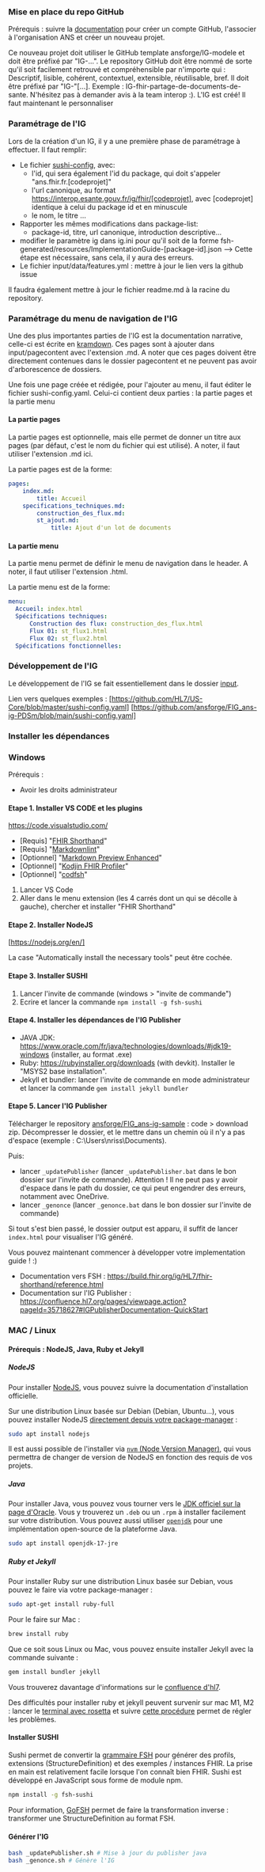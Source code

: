 ### Mise en place du repo GitHub

Prérequis : suivre la [documentation](https://ansforge.github.io/Documentation) pour créer un compte GitHub, l'associer à l'organisation ANS et créer un nouveau projet.

Ce nouveau projet doit utiliser le GitHub template ansforge/IG-modele et doit être préfixé par "IG-...". Le repository GitHub doit être nommé de sorte  qu'il soit facilement retrouvé et compréhensible par n'importe qui : Descriptif, lisible, cohérent, contextuel, extensible, réutilisable, bref. Il doit être préfixé par "IG-"[...]. Exemple : IG-fhir-partage-de-documents-de-sante. N'hésitez pas à demander avis à la team interop :).
L'IG est créé! Il faut maintenant le personnaliser

### Paramétrage de l'IG

Lors de la création d'un IG, il y a une première phase de paramétrage à effectuer. Il faut remplir:

* Le fichier [sushi-config](https://fshschool.org/docs/sushi/configuration/), avec:
  * l'id, qui sera également l'id du package, qui doit s'appeler "ans.fhir.fr.[codeprojet]"
  * l'url canonique, au format https://interop.esante.gouv.fr/ig/fhir/[codeprojet], avec [codeprojet] identique à celui du package id et en minuscule
  * le nom, le titre ...
* Rapporter les mêmes modifications dans package-list:
  * package-id, titre, url canonique, introduction descriptive...
* modifier le paramètre ig dans ig.ini pour qu'il soit de la forme fsh-generated/resources/ImplementationGuide-[package-id].json --> Cette étape est nécessaire, sans cela, il y aura des erreurs.
* Le fichier input/data/features.yml : mettre à jour le lien vers la github issue

Il faudra également mettre à jour le fichier readme.md à la racine du repository.

### Paramétrage du menu de navigation de l'IG

Une des plus importantes parties de l'IG est la documentation narrative, celle-ci est écrite en [kramdown](https://kramdown.gettalong.org/).
Ces pages sont à ajouter dans input/pagecontent avec l'extension .md. A noter que ces pages doivent être directement contenues dans le dossier pagecontent et ne peuvent pas avoir d'arborescence de dossiers.

Une fois une page créée et rédigée, pour l'ajouter au menu, il faut éditer le fichier sushi-config.yaml. Celui-ci contient deux parties : la partie pages et la partie menu

#### La partie pages

La partie pages est optionnelle, mais elle permet de donner un titre aux pages (par défaut, c'est le nom du fichier qui est utilisé). A noter, il faut utiliser l'extension .md ici.

La partie pages est de la forme:

```yml
pages:
    index.md:
        title: Accueil
    specifications_techniques.md:
        construction_des_flux.md:
        st_ajout.md:
            title: Ajout d'un lot de documents
```

#### La partie menu

La partie menu permet de définir le menu de navigation dans le header. A noter, il faut utiliser l'extension .html.

La partie menu est de la forme:

```yml
menu:
  Accueil: index.html
  Spécifications techniques:
      Construction des flux: construction_des_flux.html
      Flux 01: st_flux1.html
      Flux 02: st_flux2.html
  Spécifications fonctionnelles:
```

### Développement de l'IG

Le développement de l'IG se fait essentiellement dans le dossier [input](https://build.fhir.org/ig/FHIR/ig-guidance/using-templates.html#igroot-input).

Lien vers quelques exemples :
[https://github.com/HL7/US-Core/blob/master/sushi-config.yaml]
[https://github.com/ansforge/FIG_ans-ig-PDSm/blob/main/sushi-config.yaml]

### Installer les dépendances

### Windows

Prérequis :

* Avoir les droits administrateur

#### Etape 1. Installer VS CODE et les plugins

https://code.visualstudio.com/

* [Requis] "[FHIR Shorthand](https://marketplace.visualstudio.com/items?itemName=MITRE-Health.vscode-language-fsh)"
* [Requis] "[Markdownlint](https://marketplace.visualstudio.com/items?itemName=DavidAnson.vscode-markdownlint)"
* [Optionnel] "[Markdown Preview Enhanced](https://marketplace.visualstudio.com/items?itemName=shd101wyy.markdown-preview-enhanced)"
* [Optionnel] "[Kodjin FHIR Profiler](https://marketplace.visualstudio.com/items?itemName=edenlabio.fhir-profiler-tool)"
* [Optionnel] "[codfsh](https://github.com/gematik/codfsh)"

1. Lancer VS Code
2. Aller dans le menu extension (les 4 carrés dont un qui se décolle à gauche), chercher et installer "FHIR Shorthand"

#### Etape 2. Installer NodeJS

[https://nodejs.org/en/]

La case "Automatically install the necessary tools" peut être cochée.

#### Etape 3. Installer SUSHI

1. Lancer l'invite de commande (windows > "invite de commande")
2. Ecrire et lancer la commande `npm install -g fsh-sushi`

#### Etape 4. Installer les dépendances de l'IG Publisher

* JAVA JDK: https://www.oracle.com/fr/java/technologies/downloads/#jdk19-windows (installer, au format .exe)
* Ruby: https://rubyinstaller.org/downloads (with devkit). Installer le "MSYS2 base installation".
* Jekyll et bundler: lancer l'invite de commande en mode administrateur et lancer la commande `gem install jekyll bundler`

#### Etape 5. Lancer l'IG Publisher

Télécharger le repository [ansforge/FIG_ans-ig-sample](https://github.com/ansforge/FIG_ans-ig-sample) : code > download zip.
Décompresser le dossier, et le mettre dans un chemin où il n'y a pas d'espace (exemple : C:\Users\nriss\Documents).

Puis:

* lancer `_updatePublisher` (lancer `_updatePublisher.bat` dans le bon dossier sur l'invite de commande). Attention ! Il ne peut pas y avoir d'espace dans le path du dossier, ce qui peut engendrer des erreurs, notamment avec OneDrive.
* lancer `_genonce` (lancer `_genonce.bat` dans le bon dossier sur l'invite de commande)

Si tout s'est bien passé, le dossier output est apparu, il suffit de lancer `index.html` pour visualiser l'IG généré.

Vous pouvez maintenant commencer à développer votre implementation guide ! :)

* Documentation vers FSH : https://build.fhir.org/ig/HL7/fhir-shorthand/reference.html
* Documentation sur l'IG Publisher : https://confluence.hl7.org/pages/viewpage.action?pageId=35718627#IGPublisherDocumentation-QuickStart

### MAC / Linux

#### Prérequis : NodeJS, Java, Ruby et Jekyll

##### NodeJS

Pour installer [NodeJS](https://nodejs.org/), vous pouvez suivre la documentation d'installation officielle.

Sur une distribution Linux basée sur Debian (Debian, Ubuntu...), vous pouvez installer NodeJS [directement depuis votre package-manager](https://nodejs.org/en/download/package-manager#debian-and-ubuntu-based-linux-distributions) :

```bash
sudo apt install nodejs
```

Il est aussi possible de l'installer via [`nvm` (Node Version Manager)](https://github.com/nvm-sh/nvm), qui vous permettra de changer de version de NodeJS en fonction des requis de vos projets.

##### Java

Pour installer Java, vous pouvez vous tourner vers le [JDK officiel sur la page d'Oracle](https://www.oracle.com/fr/java/technologies/downloads/). Vous y trouverez un `.deb` ou un `.rpm` à installer facilement sur votre distribution.
Vous pouvez aussi utiliser [`openjdk`](https://openjdk.org/) pour une implémentation open-source de la plateforme Java.

```bash
sudo apt install openjdk-17-jre
```

##### Ruby et Jekyll

Pour installer Ruby sur une distribution Linux basée sur Debian, vous pouvez le faire via votre package-manager :

```bash
sudo apt-get install ruby-full
```

Pour le faire sur Mac :

```bash
brew install ruby
```

Que ce soit sous Linux ou Mac, vous pouvez ensuite installer Jekyll avec la commande suivante : 

```bash
gem install bundler jekyll
```

Vous trouverez davantage d'informations sur le [confluence d'hl7](https://confluence.hl7.org/display/FHIR/IG+Publisher+Documentation).

Des difficultés pour installer ruby et jekyll peuvent survenir sur mac M1, M2 : lancer le [terminal avec rosetta](https://apple.stackexchange.com/questions/428768/on-apple-m1-with-rosetta-how-to-open-entire-terminal-iterm-in-x86-64-architec) et suivre [cette procédure](https://github.com/jekyll/jekyll/issues/8576#issuecomment-798080994) permet de régler les problèmes.

#### Installer SUSHI

Sushi permet de convertir la [grammaire FSH](https://build.fhir.org/ig/HL7/fhir-shorthand/) pour générer des profils, extensions (StructureDefinition) et des exemples / instances FHIR. La prise en main est relativement facile lorsque l'on connaît bien FHIR.
Sushi est développé en JavaScript sous forme de module npm.

```bash
npm install -g fsh-sushi
```

Pour information, [GoFSH](https://github.com/FHIR/GoFSH) permet de faire la transformation inverse : transformer une StructureDefinition au format FSH.

#### Générer l'IG

```bash
bash _updatePublisher.sh # Mise à jour du publisher java
bash _genonce.sh # Génère l'IG
```
